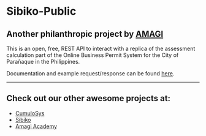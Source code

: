 # Sibiko-Public

## Another philanthropic project by [AMAGI](http://amagi.io)

This is an open, free, REST API to interact with a replica of the assessment calculation part of the Online Business Permit System for the City of Parañaque in the Philippines. 

Documentation and example request/response can be found [here](https://docs.google.com/document/d/12MSNob5waLtA6okVrrx-03eaybMnvkJvFXO5JsixXLk/edit?usp=sharing).

---

## Check out our other awesome projects at:
- [CumuloSys](https://www.cumulosys.com)
- [Sibiko](https://pque.sibiko.com)
- [Amagi Academy](http://amagiacademy.com)
